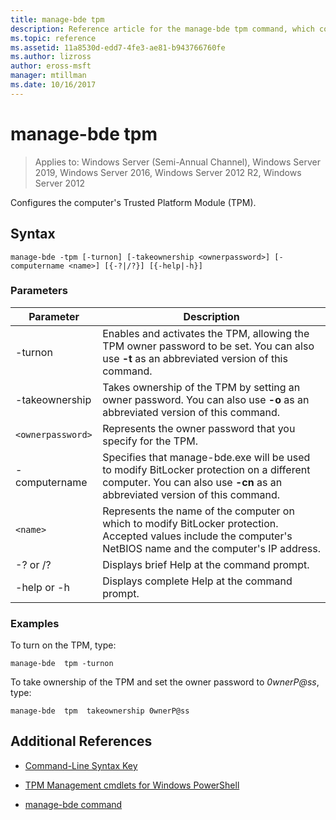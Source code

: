 ```yaml
---
title: manage-bde tpm
description: Reference article for the manage-bde tpm command, which configures the computer's Trusted Platform Module (TPM).
ms.topic: reference
ms.assetid: 11a8530d-edd7-4fe3-ae81-b943766760fe
ms.author: lizross
author: eross-msft
manager: mtillman
ms.date: 10/16/2017
---
```


# manage-bde tpm

> Applies to: Windows Server (Semi-Annual Channel), Windows Server 2019, Windows Server 2016, Windows Server 2012 R2, Windows Server 2012

Configures the computer's Trusted Platform Module (TPM).

## Syntax

```
manage-bde -tpm [-turnon] [-takeownership <ownerpassword>] [-computername <name>] [{-?|/?}] [{-help|-h}]
```

### Parameters

| Parameter | Description |
| --------- | ----------- |
| -turnon | Enables and activates the TPM, allowing the TPM owner password to be set. You can also use **-t** as an abbreviated version of this command. |
| -takeownership | Takes ownership of the TPM by setting an owner password. You can also use **-o** as an abbreviated version of this command. |
| `<ownerpassword>` | Represents the owner password that you specify for the TPM. |
| -computername | Specifies that manage-bde.exe will be used to modify BitLocker protection on a different computer. You can also use **-cn** as an abbreviated version of this command. |
| `<name>` | Represents the name of the computer on which to modify BitLocker protection. Accepted values include the computer's NetBIOS name and the computer's IP address. |
| -? or /? | Displays brief Help at the command prompt. |
| -help or -h | Displays complete Help at the command prompt. |

### Examples

To turn on the TPM, type:

```
manage-bde  tpm -turnon
```

To take ownership of the TPM and set the owner password to *0wnerP@ss*, type:

```
manage-bde  tpm  takeownership 0wnerP@ss
```

## Additional References

- [Command-Line Syntax Key](command-line-syntax-key.md)

- [TPM Management cmdlets for Windows PowerShell](/powershell/module/trustedplatformmodule/)

- [manage-bde command](manage-bde.md)
